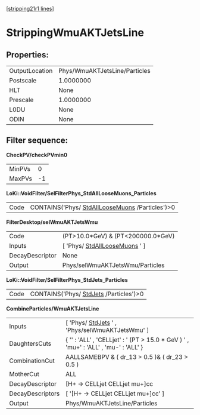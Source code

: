 [[stripping21r1 lines]](./stripping21r1-index)

# StrippingWmuAKTJetsLine

## Properties:

|                |                               |
|----------------|-------------------------------|
| OutputLocation | Phys/WmuAKTJetsLine/Particles |
| Postscale      | 1.0000000                     |
| HLT            | None                          |
| Prescale       | 1.0000000                     |
| L0DU           | None                          |
| ODIN           | None                          |

## Filter sequence:

**CheckPV/checkPVmin0**

|        |     |
|--------|-----|
| MinPVs | 0   |
| MaxPVs | -1  |

**LoKi::VoidFilter/SelFilterPhys_StdAllLooseMuons_Particles**

|      |                                                                                      |
|------|--------------------------------------------------------------------------------------|
| Code | CONTAINS('Phys/ [StdAllLooseMuons](./stripping21r1-stdallloosemuons) /Particles')\>0 |

**FilterDesktop/selWmuAKTJetsWmu**

|                 |                                                                     |
|-----------------|---------------------------------------------------------------------|
| Code            | (PT\>10.0\*GeV) & (PT\<200000.0\*GeV)                               |
| Inputs          | [ 'Phys/ [StdAllLooseMuons](./stripping21r1-stdallloosemuons) ' ] |
| DecayDescriptor | None                                                                |
| Output          | Phys/selWmuAKTJetsWmu/Particles                                     |

**LoKi::VoidFilter/SelFilterPhys_StdJets_Particles**

|      |                                                                    |
|------|--------------------------------------------------------------------|
| Code | CONTAINS('Phys/ [StdJets](./stripping21r1-stdjets) /Particles')\>0 |

**CombineParticles/WmuAKTJetsLine**

|                  |                                                                                       |
|------------------|---------------------------------------------------------------------------------------|
| Inputs           | [ 'Phys/ [StdJets](./stripping21r1-stdjets) ' , 'Phys/selWmuAKTJetsWmu' ]           |
| DaughtersCuts    | { '' : 'ALL' , 'CELLjet' : ' (PT \> 15.0 \* GeV ) ' , 'mu+' : 'ALL' , 'mu-' : 'ALL' } |
| CombinationCut   | AALLSAMEBPV & ( dr_13 \> 0.5 )& ( dr_23 \> 0.5 )                                      |
| MotherCut        | ALL                                                                                   |
| DecayDescriptor  | [H+ -\> CELLjet CELLjet mu+]cc                                                      |
| DecayDescriptors | [ '[H+ -\> CELLjet CELLjet mu+]cc' ]                                              |
| Output           | Phys/WmuAKTJetsLine/Particles                                                         |
